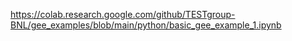 https://colab.research.google.com/github/TESTgroup-BNL/gee_examples/blob/main/python/basic_gee_example_1.ipynb
